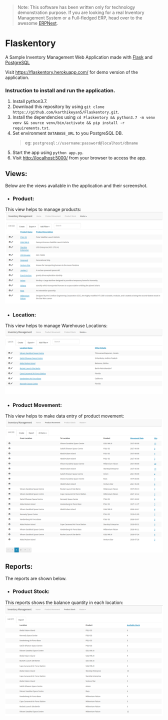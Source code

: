 > Note: This software has been written only for technology demonstration purpose. If you are looking for a real Inventory Management System or a Full-fledged ERP, head over to the awesome [ERPNext](https://github.com/frappe/erpnext).

# Flaskentory

A Sample Inventory Management Web Application made with [Flask](http://flask.pocoo.org/) and [PostgreSQL](https://www.postgresql.org)

Visit https://flaskentory.herokuapp.com/ for demo version of the application.

### Instruction to install and run the application.
1. Install python3.7.
2. Download this repository by using `git clone https://github.com/karthikeyan5/Flaskentory.git`.
3. Install the dependencies using `cd Flaskentory && python3.7 -m venv venv && source venv/bin/activate && pip install -r requirements.txt`.
4. Set environment `DATABASE_URL` to you PostgreSQL DB. 
     > eg: `postgresql://username:password@localhost/dbname`
5. Start the app using `python app.py`. 
6. Visit [http://localhost:5000/](http://localhost:5000/) from your browser to access the app.

## Views:
Below are the views available in the application and their screenshot. 
- ### Product:
This view helps to manage products:
![Product page](docs/screenshots/product_master.png?raw=true "Product View")

- ### Location:
This view helps to manage Warehouse Locations:
![Location page](docs/screenshots/location_master.png?raw=true "Location View")

- ### Product Movement:
This view helps to make data entry of product movement:
![Product Movement page](docs/screenshots/product_movement.png?raw=true "Product Movement View")

## Reports:
The reports are shown below.
- ### Product Stock:
This reports shows the balance quantity in each location:
![Product Stock page](docs/screenshots/Product_stock.png?raw=true "Product Stock View")
